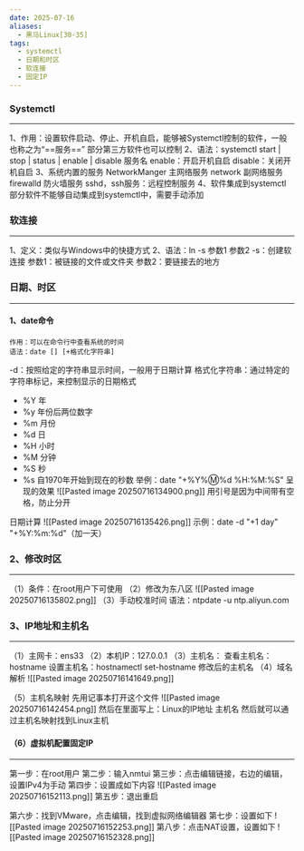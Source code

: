 ```yaml
---
date: 2025-07-16
aliases:
  - 黑马Linux[30-35]
tags:
  - systemctl
  - 日期和时区
  - 软连接
  - 固定IP
---
```

### Systemctl
---
1、作用：设置软件启动、停止、开机自启，能够被Systemctl控制的软件，一般也称之为“==服务==” 部分第三方软件也可以控制
2、语法：systemctl start | stop | status | enable | disable 服务名
		enable：开启开机自启
		disable：关闭开机自启
3、系统内置的服务
		NetworkManger 主网络服务
		network 副网络服务
		firewalld 防火墙服务
		sshd，ssh服务：远程控制服务
4、软件集成到systemctl
		部分软件不能够自动集成到systemctl中，需要手动添加


### 软连接
---
1、定义：类似与Windows中的快捷方式
2、语法：ln -s 参数1 参数2
-s：创建软连接
参数1：被链接的文件或文件夹
参数2：要链接去的地方


### 日期、时区
---
#### 1、date命令
	作用：可以在命令行中查看系统的时间
	语法：date [] [+格式化字符串]
-d：按照给定的字符串显示时间，一般用于日期计算
格式化字符串：通过特定的字符串标记，来控制显示的日期格式
- %Y 年
- %y 年份后两位数字
- %m 月份
- %d 日
- %H 小时
- %M 分钟
- %S 秒
- %s 自1970年开始到现在的秒数
举例：date  "+%Y%:m:%d %H:%M:%S"
呈现的效果
![[Pasted image 20250716134900.png]]
	用引号是因为中间带有空格，防止分开


日期计算
![[Pasted image 20250716135426.png]]
示例：date -d "+1 day" "+%Y:%m:%d"（加一天）


### 2、修改时区
---
（1）条件：在root用户下可使用
（2）修改为东八区
![[Pasted image 20250716135802.png]]
（3）手动校准时间
语法：ntpdate -u ntp.aliyun.com

### 3、IP地址和主机名
---
（1）主网卡：ens33
（2）本机IP：127.0.0.1
（3）主机名：
		查看主机名：hostname
		设置主机名：hostnamectl set-hostname 修改后的主机名
（4）域名解析
![[Pasted image 20250716141649.png]]

（5）主机名映射
先用记事本打开这个文件
![[Pasted image 20250716142454.png]]
然后在里面写上：Linux的IP地址 主机名
然后就可以通过主机名映射找到Linux主机

#### （6）虚拟机配置固定IP
---
第一步：在root用户
第二步：输入nmtui
第三步：点击编辑链接，右边的编辑，设置IPv4为手动
第四步：设置成如下内容
![[Pasted image 20250716152113.png]]
第五步：退出重启

第六步：找到VMware，点击编辑，找到虚拟网络编辑器
第七步：设置如下
![[Pasted image 20250716152253.png]]
第八步：点击NAT设置，设置如下
![[Pasted image 20250716152328.png]]

